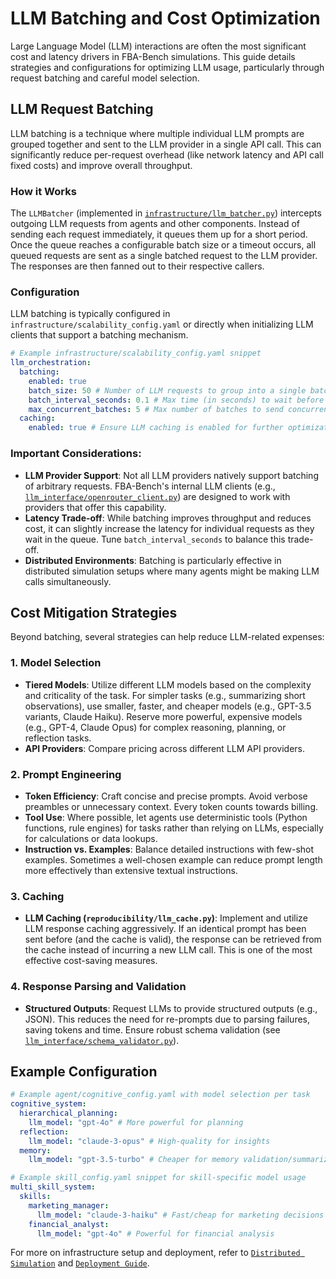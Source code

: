 # LLM Batching and Cost Optimization

Large Language Model (LLM) interactions are often the most significant cost and latency drivers in FBA-Bench simulations. This guide details strategies and configurations for optimizing LLM usage, particularly through request batching and careful model selection.

## LLM Request Batching

LLM batching is a technique where multiple individual LLM prompts are grouped together and sent to the LLM provider in a single API call. This can significantly reduce per-request overhead (like network latency and API call fixed costs) and improve overall throughput.

### How it Works

The `LLMBatcher` (implemented in [`infrastructure/llm_batcher.py`](infrastructure/llm_batcher.py)) intercepts outgoing LLM requests from agents and other components. Instead of sending each request immediately, it queues them up for a short period. Once the queue reaches a configurable batch size or a timeout occurs, all queued requests are sent as a single batched request to the LLM provider. The responses are then fanned out to their respective callers.

### Configuration

LLM batching is typically configured in `infrastructure/scalability_config.yaml` or directly when initializing LLM clients that support a batching mechanism.

```yaml
# Example infrastructure/scalability_config.yaml snippet
llm_orchestration:
  batching:
    enabled: true
    batch_size: 50 # Number of LLM requests to group into a single batch
    batch_interval_seconds: 0.1 # Max time (in seconds) to wait before sending a batch
    max_concurrent_batches: 5 # Max number of batches to send concurrently
  caching:
    enabled: true # Ensure LLM caching is enabled for further optimization
```

### Important Considerations:
-   **LLM Provider Support**: Not all LLM providers natively support batching of arbitrary requests. FBA-Bench's internal LLM clients (e.g., [`llm_interface/openrouter_client.py`](llm_interface/openrouter_client.py)) are designed to work with providers that offer this capability.
-   **Latency Trade-off**: While batching improves throughput and reduces cost, it can slightly increase the latency for individual requests as they wait in the queue. Tune `batch_interval_seconds` to balance this trade-off.
-   **Distributed Environments**: Batching is particularly effective in distributed simulation setups where many agents might be making LLM calls simultaneously.

## Cost Mitigation Strategies

Beyond batching, several strategies can help reduce LLM-related expenses:

### 1. Model Selection
-   **Tiered Models**: Utilize different LLM models based on the complexity and criticality of the task. For simpler tasks (e.g., summarizing short observations), use smaller, faster, and cheaper models (e.g., GPT-3.5 variants, Claude Haiku). Reserve more powerful, expensive models (e.g., GPT-4, Claude Opus) for complex reasoning, planning, or reflection tasks.
-   **API Providers**: Compare pricing across different LLM API providers.

### 2. Prompt Engineering
-   **Token Efficiency**: Craft concise and precise prompts. Avoid verbose preambles or unnecessary context. Every token counts towards billing.
-   **Tool Use**: Where possible, let agents use deterministic tools (Python functions, rule engines) for tasks rather than relying on LLMs, especially for calculations or data lookups.
-   **Instruction vs. Examples**: Balance detailed instructions with few-shot examples. Sometimes a well-chosen example can reduce prompt length more effectively than extensive textual instructions.

### 3. Caching
-   **LLM Caching (`reproducibility/llm_cache.py`)**: Implement and utilize LLM response caching aggressively. If an identical prompt has been sent before (and the cache is valid), the response can be retrieved from the cache instead of incurring a new LLM call. This is one of the most effective cost-saving measures.

### 4. Response Parsing and Validation
-   **Structured Outputs**: Request LLMs to provide structured outputs (e.g., JSON). This reduces the need for re-prompts due to parsing failures, saving tokens and time. Ensure robust schema validation (see [`llm_interface/schema_validator.py`](llm_interface/schema_validator.py)).

## Example Configuration

```yaml
# Example agent/cognitive_config.yaml with model selection per task
cognitive_system:
  hierarchical_planning:
    llm_model: "gpt-4o" # More powerful for planning
  reflection:
    llm_model: "claude-3-opus" # High-quality for insights
  memory:
    llm_model: "gpt-3.5-turbo" # Cheaper for memory validation/summarization

# Example skill_config.yaml snippet for skill-specific model usage
multi_skill_system:
  skills:
    marketing_manager:
      llm_model: "claude-3-haiku" # Fast/cheap for marketing decisions
    financial_analyst:
      llm_model: "gpt-4o" # Powerful for financial analysis
```

For more on infrastructure setup and deployment, refer to [`Distributed Simulation`](distributed-simulation.md) and [`Deployment Guide`](deployment-guide.md).